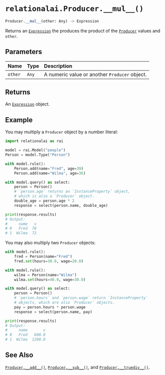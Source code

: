 # `relationalai.Producer.__mul__()`

```python
Producer.__mul__(other: Any) -> Expression
```

Returns an [`Expression`](../Expression.md) the produces the product of the [`Producer`](./README.md) values and `other`.

## Parameters

| Name | Type | Description |
| :--- | :--- | :------ |
| `other` | `Any` | A numeric value or another `Producer` object. |

## Returns

An [`Expression`](../Expression.md) object.

## Example

You may multiply a `Producer` object by a number literal:

```python
import relationalai as rai

model = rai.Model("people")
Person = model.Type("Person")

with model.rule():
    Person.add(name="Fred", age=39)
    Person.add(name="Wilma", age=36)

with model.query() as select:
    person = Person()
    # `person.age` returns an `InstanceProperty` object,
    # which is also a `Producer` object.
    double_age = person.age * 2
    response = select(person.name, double_age)

print(response.results)
# Output:
#     name   v
# 0   Fred  78
# 1  Wilma  72
```

You may also multiply two `Producer` objects:

```python
with model.rule():
    fred = Person(name="Fred")
    fred.set(hours=30.0, wage=20.0)

with model.rule():
    wilma = Person(name="Wilma")
    wilma.set(hours=40.0, wage=30.0)

with model.query() as select:
    person = Person()
    # `person.hours` and `person.wage` return `InstanceProperty`
    # objects, which are also `Producer` objects.
    pay = person.hours * person.wage
    response = select(person.name, pay)

print(response.results)
# Output:
#     name       v
# 0   Fred   600.0
# 1  Wilma  1200.0
```

## See Also

[`Producer.__add__()`](./__add__.md),
[`Producer.__sub__()`](./__sub__.md),
and [`Producer.__truediv__()`](./__truediv__.md).
